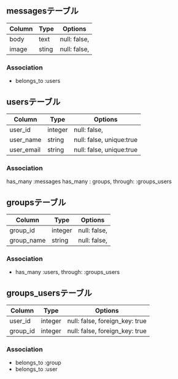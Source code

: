 ## messagesテーブル

|Column|Type|Options|
|------|----|-------|
|body|text|null: false, |
|image|sting|null: false, |

### Association
- belongs_to :users

## usersテーブル

|Column|Type|Options|
|------|----|-------|
|user_id|integer|null: false, |
|user_name|string|null: false, unique:true|
|user_email|string|null: false, unique:true|

### Association
has_many :messages
has_many : groups, through: :groups_users

## groupsテーブル

|Column|Type|Options|
|------|----|-------|
|group_id|integer|null: false, |
|group_name|string|null: false, |

### Association
- has_many :users, through: :groups_users

## groups_usersテーブル

|Column|Type|Options|
|------|----|-------|
|user_id|integer|null: false, foreign_key: true|
|group_id|integer|null: false, foreign_key: true|

### Association
- belongs_to :group
- belongs_to :user